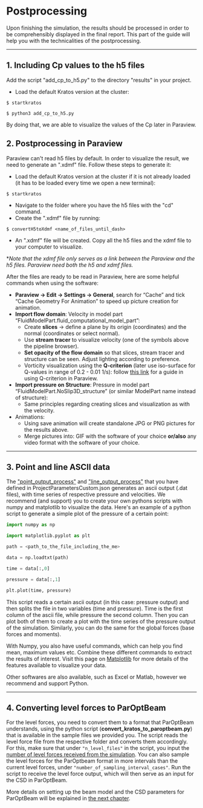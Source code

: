 # Postprocessing
Upon finishing the simulation, the results should be processed in order to be comprehensibly displayed in the final report. This part of the guide will help you with the technicalities of the postprocessing.

___
## 1. Including Cp values to the h5 files
Add the script "add_cp_to_h5.py" to the directory "results" in your project.

- Load the default Kratos version at the cluster:
```shell
$ startkratos
```

```shell
$ python3 add_cp_to_h5.py
```

By doing that, we are able to visualize the values of the Cp later in Paraview.

## 2. Postprocessing in Paraview
Paraview can't read h5 files by default. In order to visualize the result, we need to generate an ".xdmf" file. Follow these steps to generate it:

- Load the default Kratos version at the cluster if it is not already loaded (it has to be loaded every time we open a new terminal):
```shell
$ startkratos
```
- Navigate to the folder where you have the h5 files with the "cd" command.
- Create the ".xdmf" file by running:
```shell
$ convertH5toXdmf <name_of_files_until_dash>
```
- An ".xdmf" file will be created. Copy all the h5 files and the xdmf file to your computer to visualize. 

**Note that the xdmf file only serves as a link between the Paraview and the h5 files. Paraview need both the h5 and xdmf files.* 

After the files are ready to be read in Paraview, here are some helpful commands when using the software:
- **Paraview → Edit → Settings → General**, search for “Cache” and tick “Cache Geometry For Animation” 
to speed up picture creation for animation.
- **Import flow domain**: Velocity in model part “FluidModelPart.fluid_computational_model_part”:
  - Create **slices** &rarr; define a plane by its origin (coordinates) and the normal (coordinates or select normal).
  - Use **stream tracer** to visualize velocity (one of the symbols above the pipeline browser).
  - **Set opacity of the flow domain** so that slices, stream tracer and structure can be seen. Adjust lighting according to preference.
  - Vorticity visualization using the **Q-criterion** (later use iso-surface for Q-values in range of 0.2 - 0.01 1/s): follow [this link](https://discourse.paraview.org/t/qcriterion-in-paraview/2355) for a guide in using Q-criterion in Paraview.
- **Import pressure on Structure**: Pressure in model part  “FluidModelPart.NoSlip3D_structure” (or similar ModelPart name instead of structure):
  -  Same principles regarding creating slices and visualization as with the velocity.
- Animations:
  - Using save animation will create standalone JPG or PNG pictures for the results above.
  - Merge pictures into: GIF with the software of your choice **or/also** any video format with the software of your choice.

____
## 3. Point and line ASCII data
The ["point_output_process"](Preprocessing.md#21-point-output-process) and ["line_output_process"](Preprocessing.md#22-line-output-process) that you have defined in ProjectParametersCustom.json generates an ascii output (.dat files), with time series of respective pressure and velocities. We recommend (and support) you to create your own pythons scripts with numpy and matplotlib to visualize the data. Here's an example of a python script to generate a simple plot of the pressure of a certain point:

```python
import numpy as np

import matplotlib.pyplot as plt

path = <path_to_the_file_including_the_me>

data = np.loadtxt(path)

time = data[:,0]

pressure = data[:,1]

plt.plot(time, pressure)
```

This script reads a certain ascii output (in this case: pressure output) and then splits the file in two variables (time and pressure). Time is the first column of the ascii file, while pressure the second column. Then you can plot both of them to create a plot with the time series of the pressure output of the simulation. Similarly, you can do the same for the global forces (base forces and moments). 

With Numpy, you also have useful commands, which can help you find mean, maximum values etc. Combine these different commands to extract the results of interest. Visit this page on [Matplotlib](https://matplotlib.org/) for more details of the features available to visualize your data.

Other softwares are also available, such as Excel or Matlab, however we recommend and support Python.

____
## 4. Converting level forces to ParOptBeam

For the level forces, you need to convert them to a format that ParOptBeam understands, using the python script (**convert_kratos_to_paroptbeam.py**) that is available in the sample files we provided you. The script reads the level force file from the respective folder and converts them accordingly. For this, make sure that under `"n_level_files"` in the script, you input the [number of level forces received from the simulation](Preprocessing.md#23-force-output-process). You can also sample the level forces for the ParOptbeam format in more intervals than the current level forces, under `"number_of_sampling_interval_cases"`. Run the script to receive the level force output, which will then serve as an input for the CSD in ParOptBeam.

More details on setting up the beam model and the CSD parameters for ParOptBeam will be explained in [the next chapter](ParOptBeam_Guide.md).
